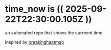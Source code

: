 # time_now is (( 2025-09-22T22:30:00.105Z ))

an automated repo that shows the currnent time

inspired by [breakingheatmap](https://github.com/breakingheatmap/breakingheatmap)
